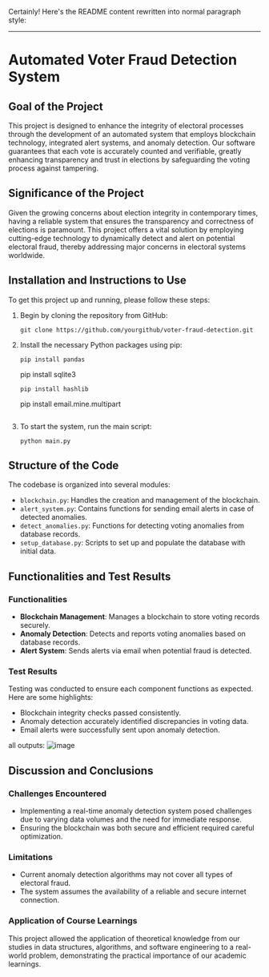Certainly! Here's the README content rewritten into normal paragraph style:

---

# Automated Voter Fraud Detection System

## Goal of the Project

This project is designed to enhance the integrity of electoral processes through the development of an automated system that employs blockchain technology, integrated alert systems, and anomaly detection. Our software guarantees that each vote is accurately counted and verifiable, greatly enhancing transparency and trust in elections by safeguarding the voting process against tampering.

## Significance of the Project

Given the growing concerns about election integrity in contemporary times, having a reliable system that ensures the transparency and correctness of elections is paramount. This project offers a vital solution by employing cutting-edge technology to dynamically detect and alert on potential electoral fraud, thereby addressing major concerns in electoral systems worldwide.

## Installation and Instructions to Use

To get this project up and running, please follow these steps:

1. Begin by cloning the repository from GitHub:
   ```
   git clone https://github.com/yourgithub/voter-fraud-detection.git
   ```
2. Install the necessary Python packages using pip:
   ```
   pip install pandas
   ```
   pip install sqlite3
   ```
   pip install hashlib
   ```
   pip install email.mine.multipart
   ```
   
4. To start the system, run the main script:
   ```
   python main.py
   ```

## Structure of the Code

The codebase is organized into several modules:

- `blockchain.py`: Handles the creation and management of the blockchain.
- `alert_system.py`: Contains functions for sending email alerts in case of detected anomalies.
- `detect_anomalies.py`: Functions for detecting voting anomalies from database records.
- `setup_database.py`: Scripts to set up and populate the database with initial data.

## Functionalities and Test Results

### Functionalities

- **Blockchain Management**: Manages a blockchain to store voting records securely.
- **Anomaly Detection**: Detects and reports voting anomalies based on database records.
- **Alert System**: Sends alerts via email when potential fraud is detected.

### Test Results

Testing was conducted to ensure each component functions as expected. Here are some highlights:

- Blockchain integrity checks passed consistently.
- Anomaly detection accurately identified discrepancies in voting data.
- Email alerts were successfully sent upon anomaly detection.

all outputs: 
![image](https://github.com/bypxr/Voter-Anomaly-Detection-System/assets/105805753/85db4b51-f421-4bd2-b439-18dcbaa4b40c)


## Discussion and Conclusions

### Challenges Encountered

- Implementing a real-time anomaly detection system posed challenges due to varying data volumes and the need for immediate response.
- Ensuring the blockchain was both secure and efficient required careful optimization.

### Limitations

- Current anomaly detection algorithms may not cover all types of electoral fraud.
- The system assumes the availability of a reliable and secure internet connection.

### Application of Course Learnings

This project allowed the application of theoretical knowledge from our studies in data structures, algorithms, and software engineering to a real-world problem, demonstrating the practical importance of our academic learnings.
